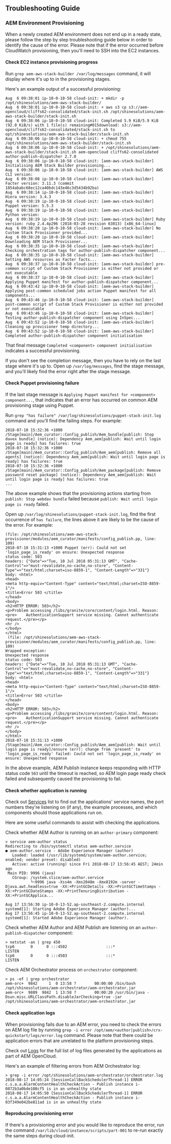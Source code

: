 Troubleshooting Guide
---------------------

### AEM Environment Provisioning

When a newly created AEM environment does not end up in a ready state, please follow the step by step troubleshooting guide below in order to identify the cause of the error.
Please note that if the error occurred before CloudWatch provisioning, then you'll need to SSH into the EC2 instances.

#### Check EC2 instance provisioning progress

Run `grep aem-aws-stack-builder /var/log/messages` command, it will display where it's up to in the provisioning stages.

Here's an example output of a successful provisioning:

```[picard@ip-10-0-10-58 ~]# grep aem-aws-stack-builder /var/log/messages
Aug  6 09:38:01 ip-10-0-10-58 cloud-init: + mkdir -p /opt/shinesolutions/aem-aws-stack-builder/
Aug  6 09:38:01 ip-10-0-10-58 cloud-init: + aws s3 cp s3://aem-opencloud/cliffs62-consolidated/stack-init.sh /opt/shinesolutions/aem-aws-stack-builder/stack-init.sh
Aug  6 09:38:06 ip-10-0-10-58 cloud-init: Completed 5.9 KiB/5.9 KiB (92.0 KiB/s) with 1 file(s) remaining#015download: s3://aem-opencloud/cliffs62-consolidated/stack-init.sh to opt/shinesolutions/aem-aws-stack-builder/stack-init.sh
Aug  6 09:38:06 ip-10-0-10-58 cloud-init: + chmod 755 /opt/shinesolutions/aem-aws-stack-builder/stack-init.sh
Aug  6 09:38:06 ip-10-0-10-58 cloud-init: + /opt/shinesolutions/aem-aws-stack-builder/stack-init.sh aem-opencloud cliffs62-consolidated author-publish-dispatcher 2.7.0
Aug  6 09:38:06 ip-10-0-10-58 cloud-init: [aem-aws-stack-builder] Initialising AEM Stack Builder provisioning...
Aug  6 09:38:06 ip-10-0-10-58 cloud-init: [aem-aws-stack-builder] AWS CLI version:
Aug  6 09:38:08 ip-10-0-10-58 cloud-init: [aem-aws-stack-builder] Facter version: 3.11.3 (commit 1854ababc68ec12ca40bdc143e46c3d5434b92ba)
Aug  6 09:38:14 ip-10-0-10-58 cloud-init: [aem-aws-stack-builder] Hiera version: 3.4.3
Aug  6 09:38:19 ip-10-0-10-58 cloud-init: [aem-aws-stack-builder] Puppet version: 5.5.3
Aug  6 09:38:19 ip-10-0-10-58 cloud-init: [aem-aws-stack-builder] Python version:
Aug  6 09:38:19 ip-10-0-10-58 cloud-init: [aem-aws-stack-builder] Ruby version: ruby 2.4.4p296 (2018-03-28 revision 63013) [x86_64-linux]
Aug  6 09:38:20 ip-10-0-10-58 cloud-init: [aem-aws-stack-builder] No Custom Stack Provisioner provided...
Aug  6 09:38:20 ip-10-0-10-58 cloud-init: [aem-aws-stack-builder] Downloading AEM Stack Provisioner...
Aug  6 09:38:35 ip-10-0-10-58 cloud-init: [aem-aws-stack-builder] Checking orchestration tags for author-publish-dispatcher component...
Aug  6 09:38:35 ip-10-0-10-58 cloud-init: [aem-aws-stack-builder] Setting AWS resources as Facter facts...
Aug  6 09:38:37 ip-10-0-10-58 cloud-init: [aem-aws-stack-builder] pre-common script of Custom Stack Provisioner is either not provided or not executable
Aug  6 09:38:37 ip-10-0-10-58 cloud-init: [aem-aws-stack-builder] Applying Puppet manifest for author-publish-dispatcher component...
Aug  6 09:43:42 ip-10-0-10-58 cloud-init: [aem-aws-stack-builder] Applying post-common scheduled jobs action Puppet manifest for all components...
Aug  6 09:43:46 ip-10-0-10-58 cloud-init: [aem-aws-stack-builder] post-common script of Custom Stack Provisioner is either not provided or not executable
Aug  6 09:43:46 ip-10-0-10-58 cloud-init: [aem-aws-stack-builder] Testing author-publish-dispatcher component using InSpec...
Aug  6 09:43:52 ip-10-0-10-58 cloud-init: [aem-aws-stack-builder] Cleaning up provisioner temp directory...
Aug  6 09:43:52 ip-10-0-10-58 cloud-init: [aem-aws-stack-builder] Completed author-publish-dispatcher component initialisation
```

That final message `Completed <component> component initialisation` indicates a successful provisioning.

If you don't see the completion message, then you have to rely on the last stage where it's up to. Open up `/var/log/messages`, find the stage message, and you'll likely find the error right after the stage message.

#### Check Puppet provisioning failure

If the last stage message is `Applying Puppet manifest for <component> component...`, that indicates that an error has occurred on common AEM provisioning stage using Puppet.

Run `grep "has failure" /var/log/shinesolutions/puppet-stack-init.log` command and you'll find the failing steps. For example:

```2018-07-10 15:32:36 +1000 /Stage[main]/Aem_curator::Config_publish/Aem_bundle[publish: Stop webdav bundle] (notice): Dependency Aem_aem[publish: Wait until login page is ready] has failures: true
2018-07-10 15:32:36 +1000 /Stage[main]/Aem_curator::Config_publish/Aem_bundle[publish: Stop davex bundle] (notice): Dependency Aem_aem[publish: Wait until login page is ready] has failures: true
2018-07-10 15:32:36 +1000 /Stage[main]/Aem_curator::Config_publish/Aem_aem[publish: Remove all agents] (notice): Dependency Aem_aem[publish: Wait until login page is ready] has failures: true
2018-07-10 15:32:36 +1000 /Stage[main]/Aem_curator::Config_publish/Aem_package[publish: Remove password reset package] (notice): Dependency Aem_aem[publish: Wait until login page is ready] has failures: true
...
```

The above example shows that the provisioning actions starting from `publish: Stop webdav bundle` failed because `publish: Wait until login page is ready` failed.

Open up `/var/log/shinesolutions/puppet-stack-init.log`, find the first occurrence of `has failure`, the lines above it are likely to be the cause of the error. For example:

```
(file: /opt/shinesolutions/aem-aws-stack-provisioner/modules/aem_curator/manifests/config_publish.pp, line: 109)
2018-07-10 15:31:13 +1000 Puppet (err): Could not set 'login_page_is_ready' on ensure: Unexpected response
status code: 503
headers: {"Date"=>"Tue, 10 Jul 2018 05:31:13 GMT", "Cache-Control"=>"must-revalidate,no-cache,no-store", "Content-Type"=>"text/html;charset=iso-8859-1", "Content-Length"=>"331"}
body: <html>
<head>
<meta http-equiv="Content-Type" content="text/html;charset=ISO-8859-1"/>
<title>Error 503 </title>
</head>
<body>
<h2>HTTP ERROR: 503</h2>
<p>Problem accessing /libs/granite/core/content/login.html. Reason:
<pre>    AuthenticationSupport service missing. Cannot authenticate request.</pre></p>
<hr />
</body>
</html>
 (file: /opt/shinesolutions/aem-aws-stack-provisioner/modules/aem_curator/manifests/config_publish.pp, line: 109)
Wrapped exception:
Unexpected response
status code: 503
headers: {"Date"=>"Tue, 10 Jul 2018 05:31:13 GMT", "Cache-Control"=>"must-revalidate,no-cache,no-store", "Content-Type"=>"text/html;charset=iso-8859-1", "Content-Length"=>"331"}
body: <html>
<head>
<meta http-equiv="Content-Type" content="text/html;charset=ISO-8859-1"/>
<title>Error 503 </title>
</head>
<body>
<h2>HTTP ERROR: 503</h2>
<p>Problem accessing /libs/granite/core/content/login.html. Reason:
<pre>    AuthenticationSupport service missing. Cannot authenticate request.</pre></p>
<hr />
</body>
</html>
2018-07-10 15:31:13 +1000 /Stage[main]/Aem_curator::Config_publish/Aem_aem[publish: Wait until login page is ready]/ensure (err): change from 'present' to 'login_page_is_ready' failed: Could not set 'login_page_is_ready' on ensure: Unexpected response
```

In the above example, AEM Publish instance keeps responding with HTTP status code `503` until the timeout is reached, so AEM login page ready check failed and subsequently caused the provisioning to fail.

#### Check whether application is running

Check out [Services](services.md) list to find out the applications' service names, the port numbers they're listening on (if any), the example processes, and which components should those applications run on.

Here are some useful commands to assist with checking the applications.

Check whether AEM Author is running on an `author-primary` component:

```
> service aem-author status
Redirecting to /bin/systemctl status aem-author.service
● aem-author.service - Adobe Experience Manager (author)
   Loaded: loaded (/usr/lib/systemd/system/aem-author.service; enabled; vendor preset: disabled)
   Active: active (running) since Fri 2018-08-17 13:56:45 AEST; 24min ago
 Main PID: 9996 (java)
   CGroup: /system.slice/aem-author.service
           └─9996 java -Xss4m -Xms2048m -Xmx8192m -server -Djava.awt.headless=true -XX:+PrintGCDetails -XX:+PrintGCTimeStamps -XX:+PrintGCDateStamps -XX:+PrintTenuringDistribution -XX:+PrintGCApplica...

Aug 17 13:56:30 ip-10-0-13-52.ap-southeast-2.compute.internal systemd[1]: Starting Adobe Experience Manager (author)...
Aug 17 13:56:45 ip-10-0-13-52.ap-southeast-2.compute.internal systemd[1]: Started Adobe Experience Manager (author).
```

Check whether AEM Author and AEM Publish are listening on an `author-publish-dispatcher` component:

```
> netstat -an | grep 450
tcp6       0      0 :::4502                 :::*                    LISTEN
tcp6       0      0 :::4503                 :::*                    LISTEN
```

Check AEM Orchestrator process on `orchestrator` component:

```
> ps -ef | grep orchestrator
aem-orc+  9842     1  0 13:58 ?        00:00:00 /bin/bash /opt/shinesolutions/aem-orchestrator/aem-orchestrator.jar
aem-orc+  9889  9842  1 13:58 ?        00:00:20 /usr/bin/java -Dsun.misc.URLClassPath.disableJarChecking=true -jar /opt/shinesolutions/aem-orchestrator/aem-orchestrator.jar
```

#### Check application logs

When provisioning fails due to an AEM error, you need to check the errors on AEM log file by running `grep -i error /opt/aem/<author|publish>/crx-quickstart/logs/error.log` command. Please note that there could be application errors that are unrelated to the platform provisioning steps.

Check out [Logs](logs.md) for the full list of log files generated by the applications as part of AEM OpenCloud.

Here's an example of filtering errors from AEM Orchestrator log:

```
> grep -i error /opt/shinesolutions/aem-orchestrator/orchestrator.log
2018-08-17 14:05:24 [SessionCallBackSchedulerThread-1] ERROR c.s.a.a.AlarmContentHealthCheckAction - Publish instance i-0872b3a0bde108cf5 is in an unhealthy state
2018-08-17 14:05:50 [SessionCallBackSchedulerThread-1] ERROR c.s.a.a.AlarmContentHealthCheckAction - Publish instance i-03f349e042be811ad is in an unhealthy state
```

#### Reproducing provisioning error

If there's a provisioning error and you would like to reproduce the error, run the command `/var/lib/cloud/instance/scripts/part-001` to re-run exactly the same steps during cloud-init.
